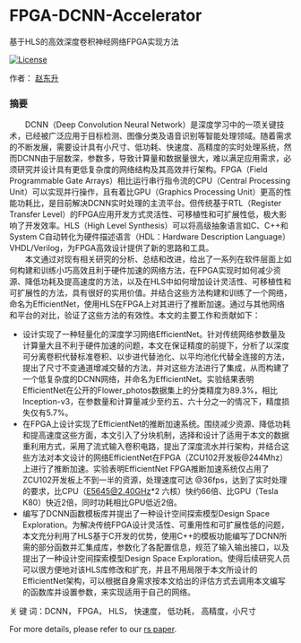 # FPGA-DCNN-Accelerator
基于HLS的高效深度卷积神经网络FPGA实现方法

[![License](https://img.shields.io/badge/license-BSD-blue.svg)](LICENSE)

作者： [赵东升](https://generalzds.github.io/)

### 摘要

&emsp;&emsp;DCNN（Deep Convolution Neural Network）是深度学习中的一项关键技术，已经被广泛应用于目标检测、图像分类及语音识别等智能处理领域。随着需求的不断发展，需要设计具有小尺寸、低功耗、快速度、高精度的实时处理系统，然而DCNN由于层数深，参数多，导致计算量和数据量很大，难以满足应用需求，必须研究并设计具有更低复杂度的网络结构及其高效并行架构。FPGA（Field Programmable Gate Arrays）相比运行串行指令流的CPU（Central Processing Unit）可以实现并行操作，且有着比GPU（Graphics Processing Unit）更高的性能功耗比，是目前解决DCNN实时处理的主流平台。但传统基于RTL（Register Transfer Level）的FPGA应用开发方式灵活性、可移植性和可扩展性低，极大影响了开发效率。HLS（High Level Synthesis）可以将高级抽象语言如C、C++和System C自动转化为硬件描述语言（HDL：Hardware Description Language）VHDL/Verilog，为FPGA高效设计提供了新的思路和工具。<br/>
&emsp;&emsp;本文通过对现有相关研究的分析、总结和改进，给出了一系列在软件层面上如何构建和训练小巧高效且利于硬件加速的网络方法，在FPGA实现时如何减少资源、降低功耗及提高速度的方法，以及在HLS中如何增加设计灵活性、可移植性和可扩展性的方法，具有很好的实用价值。并结合这些方法构建和训练了一个网络，命名为EfficientNet，使用HLS在FPGA上对其进行了推断加速。通过与其他网络和平台的对比，验证了这些方法的有效性。本文的主要工作和贡献如下：<br/>
* 设计实现了一种轻量化的深度学习网络EfficientNet。针对传统网络参数量及计算量大且不利于硬件加速的问题，本文在保证精度的前提下，分析了以深度可分离卷积代替标准卷积、以步进代替池化、以平均池化代替全连接的方法，提出了尺寸不变通道增减交替的方法，并对这些方法进行了集成，从而构建了一个低复杂度的DCNN网络，并命名为EfficientNet。实验结果表明EfficientNet在公开的Flower_photos数据集上的分类精度为89.3%，相比Inception-v3，在参数量和计算量减少至约五、六十分之一的情况下，精度损失仅有5.7%。<br/>
* 在FPGA上设计实现了EfficientNet的推断加速系统。围绕减少资源、降低功耗和提高速度这些方面，本文引入了分块机制，选择和设计了适用于本文的数据重利用方式，采用了流式输入卷积电路，提出了深度流水并行架构，并结合这些方法对本文设计的网络EfficientNet在FPGA（ZCU102开发板@244Mhz）上进行了推断加速。实验表明EfficientNet FPGA推断加速系统仅占用了ZCU102开发板上不到一半的资源，处理速度可达 @36fps，达到了实时处理的要求，比CPU（E5645@2.40GHz\*2 六核）快约66倍、比GPU（Tesla K80）快近2倍，同时功耗相比GPU低近2倍。<br/>
* 编写了DCNN函数模板库并提出了一种设计空间探索模型Design Space Exploration。为解决传统FPGA设计灵活性、可重用性和可扩展性低的问题，本文充分利用了HLS基于C开发的优势，使用C++的模板功能编写了DCNN所需的部分函数并汇集成库，参数化了各配置信息，规范了输入输出接口，以及提出了一种设计空间探索模型Design Space Exploration。使得后续研究人员可以很方便地对该HLS库修改和扩充，并且不用局限于本文所设计的EfficientNet架构，可以根据自身需求按本文给出的评估方式去调用本文编写的函数库并设置参数，来实现适用于自己的网络。<br/>


<font face="黑体">关 键 词：</font>DCNN， FPGA， HLS， 快速度， 低功耗， 高精度，小尺寸


For more details, please refer to our [rs paper](http://www.mdpi.com/2072-4292/10/4/516).
